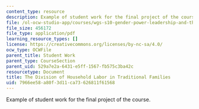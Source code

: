 ```yaml
---
content_type: resource
description: Example of student work for the final project of the course.
file: /ol-ocw-studio-app/courses/wgs-s10-gender-power-leadership-and-the-workplace-spring-2014/7966ee58a80f3d11ca73626811f61568_MITWGS_S10S14_fin_labor.pdf
file_size: 456172
file_type: application/pdf
learning_resource_types: []
license: https://creativecommons.org/licenses/by-nc-sa/4.0/
ocw_type: OCWFile
parent_title: Student Work
parent_type: CourseSection
parent_uid: 529a7e2a-6431-e5ff-1567-fb575c3ba42c
resourcetype: Document
title: The Division of Household Labor in Traditional Families
uid: 7966ee58-a80f-3d11-ca73-626811f61568
---
```

Example of student work for the final project of the course.